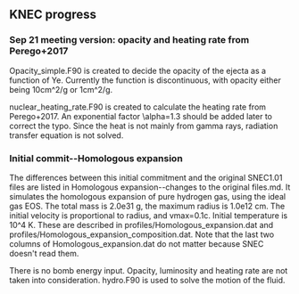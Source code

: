 ## KNEC progress



### Sep 21 meeting version: opacity and heating rate from Perego+2017

Opacity_simple.F90 is created to decide the opacity of the ejecta as a function of Ye. Currently the function is discontinuous, with opacity either being 10cm^2/g or 1cm^2/g. 

nuclear_heating_rate.F90 is created to calculate the heating rate from Perego+2017. An exponential factor \alpha=1.3 should be added later to correct the typo. Since the heat is not mainly from gamma rays,  radiation transfer equation is not solved.

### Initial commit--Homologous expansion

The differences between this initial commitment and the original SNEC1.01 files are listed in Homologous expansion--changes to the original files.md. It simulates the homologous expansion of pure hydrogen gas, using the ideal gas EOS. The total mass is 2.0e31 g, the maximum radius is 1.0e12 cm. The initial velocity is proportional to radius, and vmax=0.1c. 
Initial temperature is 10^4 K. These are described in profiles/Homologous_expansion.dat and profiles/Homologous_expansion_composition.dat.  Note that the last two columns of Homologous_expansion.dat do not matter because SNEC doesn't read them. 

There is no bomb energy input. Opacity, luminosity and heating rate are not taken into consideration.  hydro.F90 is used to solve the motion of the fluid.



